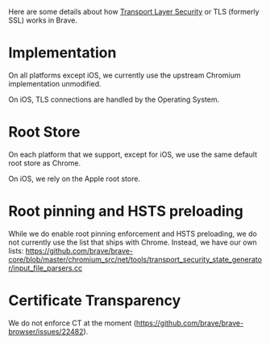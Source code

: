 Here are some details about how [Transport Layer Security](https://en.wikipedia.org/wiki/Transport_Layer_Security) or TLS (formerly SSL) works in Brave.

# Implementation

On all platforms except iOS, we currently use the upstream Chromium implementation unmodified.

On iOS, TLS connections are handled by the Operating System.

# Root Store

On each platform that we support, except for iOS, we use the same default root store as Chrome.

On iOS, we rely on the Apple root store.

# Root pinning and HSTS preloading

While we do enable root pinning enforcement and HSTS preloading, we do not currently use the list that ships with Chrome. Instead, we have our own lists: https://github.com/brave/brave-core/blob/master/chromium_src/net/tools/transport_security_state_generator/input_file_parsers.cc

# Certificate Transparency

We do not enforce CT at the moment (https://github.com/brave/brave-browser/issues/22482).